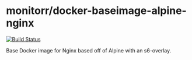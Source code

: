# monitorr/docker-baseimage-alpine-nginx

[![Build Status](https://travis-ci.org/monitorr/docker-baseimage-alpine-nginx.svg?branch=master)](https://travis-ci.org/monitorr/docker-baseimage-alpine-nginx)

Base Docker image for Nginx based off of Alpine with an s6-overlay.
